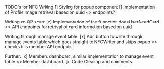 TODO's for NFC Writing
[] Styling for popup component
[] Implementation of Profile Image retrieval based on uuid <> endpoints?

Writing on QR scan:
[x] Implementation of the funnction doesUserNeedCard <> API endpoints for retrival of card information based on uuid

Writing through manage event table:
[x] Add button to write through manage events table which goes straight to NFCWriter and skips popup <> checks if is member API endpoint.

Further:
[x] Members dashboard, similar implementation to manage event table <> Member dashboard.
[x] Code Cleanup and comments.
